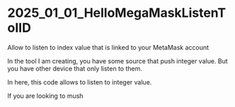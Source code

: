 # 2025_01_01_HelloMegaMaskListenToIID
Allow to listen to index value that is linked to your MetaMask account


In the tool I am creating, you have some source that push integer value.
But you have other device that only listen to them.

In here, this code allows to listen to integer value.

If you are looking to mush
